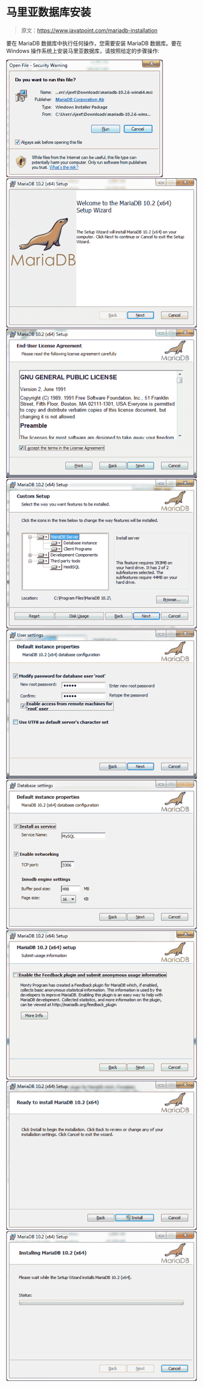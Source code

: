 # 马里亚数据库安装

> 原文：<https://www.javatpoint.com/mariadb-installation>

要在 MariaDB 数据库中执行任何操作，您需要安装 MariaDB 数据库。要在 Windows 操作系统上安装马里亚数据库，请按照给定的步骤操作:

![Mariadb Installation 1](img/f0953c9bdc4d111d7854cb76cdc0f92d.png)
![Mariadb Installation 2](img/a0ca43ea09ef6392d0dc1e83ec9c2b74.png)
![Mariadb Installation 3](img/d246a5675ecb5a683802f63b93dd865d.png)
![Mariadb Installation 4](img/3fd8095c54af69d571658f01f20c29e1.png)
![Mariadb Installation 5](img/f4e8bb9ec09f83ab42eda8f072f8e243.png)
![Mariadb Installation 6](img/1074bf08f275691c4e89afd8113d5729.png)
![Mariadb Installation 7](img/0e203fd8f5914401a103b2d961552ce3.png)
![Mariadb Installation 8](img/969b16f88bc8f9f56eb41ba70f8fc647.png)
![Mariadb Installation 9](img/05ff53f88ec9ab7bd80778a03ff92778.png)